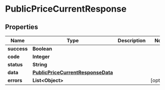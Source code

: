 
# PublicPriceCurrentResponse

## Properties
Name | Type | Description | Notes
------------ | ------------- | ------------- | -------------
**success** | **Boolean** |  | 
**code** | **Integer** |  | 
**status** | **String** |  | 
**data** | [**PublicPriceCurrentResponseData**](PublicPriceCurrentResponseData.md) |  | 
**errors** | **List&lt;Object&gt;** |  |  [optional]



